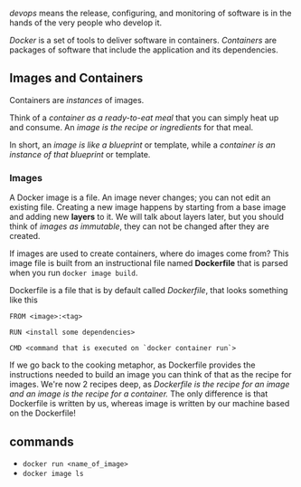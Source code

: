 _devops_ means the release, configuring, and monitoring of software is in the hands of the very people who develop it.

_Docker_ is a set of tools to deliver software in containers.
_Containers_ are packages of software that include the application and its dependencies.

## Images and Containers

Containers are _instances_ of images.

Think of a _container as a ready-to-eat meal_ that you can simply heat up and consume. An _image is the recipe or ingredients_ for that meal.

In short, an _image is like a blueprint_ or template, while a _container is an instance of that blueprint_ or template.

### Images

A Docker image is a file. An image never changes; you can not edit an existing file. Creating a new image happens by starting from a base image and adding new **layers** to it. We will talk about layers later, but you should think of _images as immutable_, they can not be changed after they are created.

If images are used to create containers, where do images come from? This image file is built from an instructional file named **Dockerfile** that is parsed when you run `docker image build`.

Dockerfile is a file that is by default called _Dockerfile_, that looks something like this
```docker
FROM <image>:<tag>

RUN <install some dependencies>

CMD <command that is executed on `docker container run`>
```

If we go back to the cooking metaphor, as Dockerfile provides the instructions needed to build an image you can think of that as the recipe for images. We're now 2 recipes deep, as _Dockerfile is the recipe for an image and an image is the recipe for a container._ The only difference is that Dockerfile is written by us, whereas image is written by our machine based on the Dockerfile!
## commands

- `docker run <name_of_image>`
- `docker image ls`